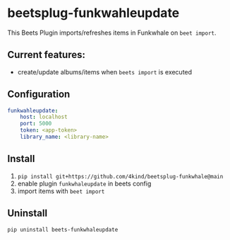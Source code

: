 # beetsplug-funkwahleupdate
This Beets Plugin imports/refreshes items in Funkwhale on `beet import`. 

## Current features:
* create/update albums/items when `beets import` is executed 

## Configuration
```yaml
funkwahleupdate:
    host: localhost
    port: 5000
    token: <app-token>
    library_name: <library-name>
```

## Install
1. `pip install git+https://github.com/4kind/beetsplug-funkwhale@main`
2. enable plugin `funkwhaleupdate` in beets config
3. import items with `beet import`

## Uninstall
`pip uninstall beets-funkwhaleupdate`
